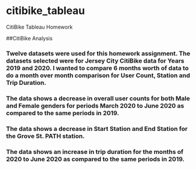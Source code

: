 # citibike_tableau
CitiBike Tableau Homework

##CitiBike Analysis

### Twelve datasets were used for this homework assignment. The datasets selected were for Jersey City CitiBike data for Years 2019 and 2020. I wanted to compare 6 months worth of data to do a month over month comparison for User Count, Station and Trip Duration.

### The data shows a decrease in overall user counts for both Male and Female genders for periods March 2020 to June 2020 as compared to the same periods in 2019.
### The data shows a decrease in Start Station and End Station for the Grove St. PATH station.
### The data shows an increase in trip duration for the months of 2020 to June 2020 as compared to the same periods in 2019.




